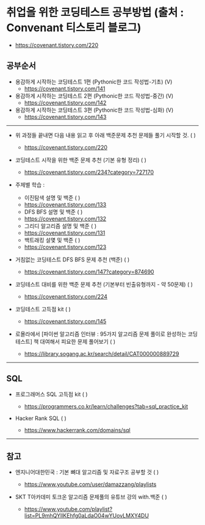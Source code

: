 # 취업을 위한 코딩테스트 공부방법 (출처 : Convenant 티스토리 블로그)
- https://covenant.tistory.com/220


## 공부순서
* 용감하게 시작하는 코딩테스트 1편 (Pythonic한 코드 작성법-기초) (V)
  - https://covenant.tistory.com/141
* 용감하게 시작하는 코딩테스트 2편 (Pythonic한 코드 작성법-중간) (V)
  - https://covenant.tistory.com/142
* 용감하게 시작하는 코딩테스트 3편 (Pythonic한 코드 작성법-심화) (V)
  - https://covenant.tistory.com/143

---

* 위 과정들 끝내면 다음 내용 읽고 후 아래 백준문제 추천 문제들 풀기 시작할 것. ( )
  - https://covenant.tistory.com/220

* 코딩테스트 시작을 위한 백준 문제 추천 (기본 유형 정리) ( )
  - https://covenant.tistory.com/234?category=727170

* 주제별 학습 :
  - 이진탐색 설명 및 백준 ( )
  - https://covenant.tistory.com/133
  - DFS BFS 설명 및 백준 ( )
  - https://covenant.tistory.com/132
  - 그리디 알고리즘 설명 및 백준 ( )
  - https://covenant.tistory.com/131
  - 백트래킹 설몇 및 백준 ( )
  - https://covenant.tistory.com/123

* 거침없는 코딩테스트 DFS BFS 문제 추천 (백준) ( )
  - https://covenant.tistory.com/147?category=874690

* 코딩테스트 대비를 위한 백준 문제 추천 (기본부터 빈출유형까지 - 약 50문제) ( )
  - https://covenant.tistory.com/224

* 코딩테스트 고득점 kit ( )
  - https://covenant.tistory.com/145

* 로욜라에서 [파이썬 알고리즘 인터뷰 : 95가지 알고리즘 문제 풀이로 완성하는 코딩 테스트] 책 대여해서 피요한 문제 풀어보기 ( )
  - https://library.sogang.ac.kr/search/detail/CAT000000889729
  
---

## SQL

* 프로그래머스 SQL 고득점 kit ( )
  - https://programmers.co.kr/learn/challenges?tab=sql_practice_kit 

* Hacker Rank SQL ( )
  - https://www.hackerrank.com/domains/sql

---

## 참고

* 엔지니어대한민국 : 기본 뼈대 알고리즘 및 자료구조 공부할 것 ( )
  - https://www.youtube.com/user/damazzang/playlists
  
* SKT T아카데미 토크온 알고리즘 문제풀의 유튜브 강의 with.백준 ( )
  - https://www.youtube.com/playlist?list=PL9mhQYIlKEhfg0aLdaO04wYUovLMXY4DU
  
